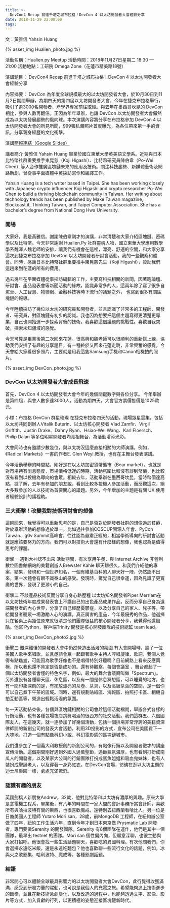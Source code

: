 ```yaml
---
title: >-
  DevCon4 Recap 前進千塔之城布拉格！DevCon 4 以太坊開發者大會經驗分享
date: 2018-11-29 22:00:00
tags:
---
```


文：黃雅信 Yahsin Huang

{% asset_img Hualien_photo.jpg %}

活動名稱：Hualien.py Meetup
活動時間：2018年11月27日星期二 18:30 — 21:00
活動地點：工研院 Omega Zone（花蓮市精美路18號）

演講題目：
DevCon4 Recap 前進千塔之城布拉格！DevCon 4 以太坊開發者大會經驗分享

內容摘要：
DevCon 為年度全球規模最大的以太坊開發者大會，於10月30日到11月2日期間舉辦，為期四天的第四屆以太坊開發者大會，今年在捷克布拉格舉行，吸引了逾3000名開發者、產學界專家前往取經。與去年在墨西哥坎昆的 DevCon 相比，參與人數再翻倍。正因為年年舉辦，也讓 DevCon 以太坊開發者大會儼然成為以太坊發展趨勢的風向球。本次演講內容將分享在布拉格參加 DevCon 4 以太坊開發者大會的所見所聞，999張私藏照片首度曝光，為各位帶來第一手的資訊，分享親身經歷的文化衝擊。

演講[簡報連結（Google Slides）](https://docs.google.com/presentation/d/1UbFSM7jdRbncxCi0m7IeV9mu8ZjXc-lGRwQN0MVCPnw/edit?usp=sharing)

講者簡介
黃雅信 Yahsin Huang
畢業於國立東華大學英美語文學系。近期與日本比特幣社群重要推手東晃慈（Koji Higashi）、比特幣研究員陳伯韋（Po-Wei Chen）等人合作推廣區塊鏈未來的應用及技術。關注科技趨勢、新媒體藝術及網路新創，曾從事平面媒體中英採訪寫作和編譯工作。

Yahsin Huang is a tech writer based in Taipei. She has been working closely with Japanese crypto influencer Koji Higashi and crypto researcher Po-Wei Chen to build a thriving blockchain community in Taiwan. Her writing about technology trends has been published by Make Taiwan magazine, Blockcast.it, Thinking Taiwan, and Taipei Computer Association. She has a bachelor’s degree from National Dong Hwa University.

### 開場
大家好，我是黃雅信。謝謝陳伯韋剛才的演講，非常清楚和大家介紹區塊鏈、密碼學以及比特幣。今天非常謝謝 Hualien.Py 社群靈魂人物，國立東華大學應用數學學系魏澤人魏老師的安排，讓我們有機會在這裡，漂亮、舒適的空間，和大家分享這次到捷克布拉格參加 DevCon 以太坊開發者研討會活動，我的一些觀察和體會。同時，感謝日本比特幣社群重要推手東晃慈先生（Koji Higashi），贊助我們這趟來到花蓮的所有的費用。

過去幾年在平面媒體從事採訪編輯的工作，主要寫科技相關的新聞，因著跑論壇、研討會、產品發表會等新聞活動的緣故，認識非常多的人，這兩年除了寫了很多自駕車、人工智慧、物聯網、金融科技等時下流行的議題之外， 也寫到很多有關區塊鏈的報導。

今年陸續採訪了幾位以太坊的研究員和開發者，並且認識了非常多的工程師、開發者、研究員，對區塊鏈有初步的認識。我也因為想要把這個主題寫得更清楚更專業，自己也開始進一步探索背後的技術。我喜歡這個議題的挑戰性。喜歡自我突破，探索未知疆域的感覺。

今天可算是畢業後第二次回來花蓮。很高興和魏老師可以很順利的重新搭上線，協助我們安排了有趣的分享題目，有一種終於又回來花蓮走跳，非常興奮的感覺。今天會給大家看很多照片，主要就是用我這隻Samsung手機和Canon相機拍的照片。

{% asset_img DevCon_photo.jpg %}

### DevCon 以太坊開發者大會成長飛速
首先，DevCon 4 以太坊開發者大會今年的幾個關鍵數字與各位分享。
今年舉辦是第四屆，與會人數多達3000人，活動為期四天，大會官方票價售價是1025歐元。

小標：布拉格 DevCon 群星璀璨
在捷克布拉格四天的活動，現場眾星雲集，包括以太坊共同創辦人Vitalik Buterin、以太坊核心開發者 Vlad Zamfir、Virgil Griffith、Justin Drake、Danny Ryan、Hsiao-Wei Wang、Karl Floersch、Philip Daian 等多位明星開發者均亮相舞台，為活動增添光彩。 

大會同時也有邀請少數幾位，與以太坊沒這麼直接相關的大師演講，例如，《Radical Markets》一書的作者E. Glen Weyl.教授，也有在主舞台發表演講。

今年活動舉辦的時間點，剛好是在以太坊加密貨幣熊市（Bear market），也就是對市場持有消息態度，市場價格低迷的時期，活動氛圍比較沒有談到幣價，也比較沒有看到以投機為導向的會眾。相較去年，活動舉辦在墨西哥坎昆，當時幣價達高點，據了解，去年有參加的朋友說，看到比較多投機人參加活動，而反觀這次，絕大多數參加的人以技術為首要關心的議題。另外，今年增加的主題是有關 UX 使用者經驗設計的議程軌。

### 三大衝擊！改變我對技術研討會的想像
這趟回來，我覺得可以重新思考的是，自己是否對於開發者社群的想像過於貧瘠，對於舉辦活動的想像過於單一，比如過往參加COSCUP開源人年會、PyCon Taiwan、g0v Summit高峰會，往往認為嚴肅正經的，相當學術導向的研討會活動就是應該要努力的方向。我們可以對技術大會還有什麼樣的想像，我也認為是值得思考的課題。

衝擊一 
遇到大神認不出來
活動期間，有次享用午餐，與 Internet Archive 非營利數位圖書館網站的美籍創辦人Brewster Kahle 聊天聊很久，和我們介紹他的專案，結果，發現和一個世界知名，一個有維基百科的人聊天好一陣，仍然認不出來，第一次體會有眼不識泰山的感受。發現時，驚覺自己很幸運，因為見識了更寬廣的世界，發現了更渺小的自己。

衝擊二
不談產品技術反而分享自身心路歷程
以太坊知名開發者Piper Merriam在以太坊技術年度成果發表會上不講自己的出色產品成果作品，反而分享自己身為遠端開發者的內心世界，分享了自己經歷憂鬱症，以及分享自己的家人、兒子等，帶給開發者聽眾一場激勵人心的演講。真正厲害的產品，今年最優秀的作品，他選擇只在餐桌上與幾位原來就很清楚他們團隊很猛的核心開發者分享，我覺得他還蠻酷。他寫 Python，客戶端Trinity 開發是核心開發團隊的技術總監 team lead。

{% asset_img DevCon_photo2.jpg %}

衝擊三
艱深難懂的開發者大會中仍然營造出活潑的氛圍
有大會開場時，請了一位美國人歌手來唱歌，並且邀請會眾一起跟著歌手主持人哼唱旋律、歌詞，我個人覺得有點尷尬，可能因為歌手好像也不是唱得特別好聽嗎？目前網路上看來反應兩極，所以我也還不肯定是否是成功的。還有待觀察，每個會議室 、舞台都起了一個以太坊開發者會懂的特色名字，例如，最大的舞台會議廳叫做「Spectrum」。另外還設有各種聊天區、休息區，以及有一間是休息冥想區，可以睡覺的地方。也有一間印象深刻的是，有擺放漂亮的茶壺、茶具，以及高級茶葉的空間，是一個你可以自己煮下午茶的區域。同時，還有規劃貼紙區、海報區、拍照打卡區、相機自拍互動區等，營造出輕鬆活潑的氛圍。

每一天活動結束後，各個與區塊鏈相關的公司會趁這個活動檔期，舉辦各式各樣的行銷活動，也有各種包場夜店跳舞喝酒的很西方的社交活動。我們這群五、六個國際友人，在這幾天，就一連參加了好幾個活動，包括一個排場非常浮誇的美籍資深律師開的新創公司的發表大會活動，利用3D投影的方式，宣布公司在美國買下一大塊地，打造一個有點像科幻小說、科幻電影感的區塊鏈城市。

我們還參加了一個義大利教授創的新創公司的，有點像行銷以及開發者徵才的講座宣傳活動。這個期間剛好遇到外國人過萬聖節，過節氣氛濃厚，也有看到打扮成南瓜人的開發者，以及某家大公司的行銷團隊打扮成鯊魚姐姐和吸血鬼妹妹，也有人裝扮成聖誕老人，以及穿著一身彩虹衣。在DevCon會場，彷彿在逛以太坊主題的迪士尼樂園一樣，處處充滿驚奇。

### 認識有趣的朋友
英國劍橋人新朋友Andrew，32歲，他對比特幣和以太坊有濃厚的興趣。原來大學是念電機工程系，畢業後，有八年的時間在一家大間的會計事務所當會計師，喜歡所有與哈拉波特有關的東西，也很喜歡魔戒，還特別去紐西蘭看哈比人。另一位是日裔美國人工程師 Yutaro Mori san，28歲，前MongoDB 工程師，在紐約辦公室做了四年，紐約工作生活六年，直到今年才到日本東京做 Prysmatic Lab 開發者，專門要做Serenity 的開發團隊。Serenity 有8個團隊在運作，他們是其中一個團隊，最早出 testnet 的團隊。Mori san 個性偏內向，但願意深聊，也很主動與大家打招呼。他很會找一些生活話題聊天，喜歡吃的異國料理。有次他問我們，你會選擇永遠吃米飯，還是永遠吃麵包？他也喜歡聊一些流行文化的話題，例如，冰與火之歌影集、哈利波特、魔戒等，各種影劇話題。

### 結語
非常開心可以體驗全球最具影響力的以太坊開發者大會DevCon，此行覺得收獲滿滿，感受到研發力量的躍動，也可說是我個人的充電之旅。希望能夠追上技術進步的節奏，並且在新技術急劇變化，以及改造的過程中，也能夠透過文字、影像、影片等方式，加入貢獻的行列，以更積極的姿態迎接區塊鏈新時代。
